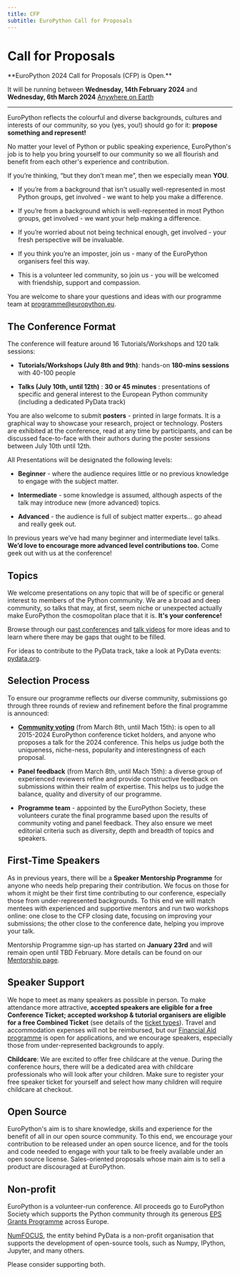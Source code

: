 ```yaml
---
title: CFP
subtitle: EuroPython Call for Proposals
---
```

# Call for Proposals

<div style={{textAlign: "center",  marginBottom: 10}}>
**EuroPython 2024 Call for Proposals (CFP) is Open.**

It will be running between
**Wednesday, 14th February 2024** and **Wednesday, 6th March 2024**
[Anywhere on Earth](https://en.wikipedia.org/wiki/Anywhere_on_Earth)
</div>

---

EuroPython reflects the colourful and diverse backgrounds, cultures and
interests of our community, so you (yes, you!) should go for it: **propose
something and represent!**

No matter your level of Python or public speaking experience, EuroPython's job
is to help you bring yourself to our community so we all flourish and benefit
from each other's experience and contribution.

If you’re thinking, “but they don’t mean me”, then we especially mean **YOU**.

* If you’re from a background that isn't usually well-represented in most
  Python groups, get involved - we want to help you make a difference.

* If you’re from a background which is well-represented in most Python groups,
  get involved - we want your help making a difference.

* If you’re worried about not being technical enough, get involved - your fresh
  perspective will be invaluable.

* If you think you’re an imposter, join us - many of the EuroPython organisers
  feel this way.

* This is a volunteer led community, so join us - you will be welcomed with
  friendship, support and compassion.

You are welcome to share your questions and ideas with our programme team at
[programme@europython.eu](mailto:programme@europython.eu).

## The Conference Format ##

The conference will feature around 16 Tutorials/Workshops and 120 talk sessions:

* **Tutorials/Workshops (July 8th and 9th)**: hands-on **180-mins sessions** with
  40-100 people

* **Talks (July 10th, until 12th)** : **30 or 45 minutes** : presentations of specific
  and general interest to the European Python community (including a dedicated
  PyData track)

You are also welcome to submit **posters** - printed in large formats. It is
a graphical way to showcase your research, project or technology. Posters are
exhibited at the conference, read at any time by participants, and can be
discussed face-to-face with their authors during the poster sessions between
July 10th until 12th.


All Presentations will be designated the following levels:

* **Beginner** - where the audience requires little or no previous knowledge to
  engage with the subject matter.

* **Intermediate** - some knowledge is assumed, although aspects of the talk
  may introduce new (more advanced) topics.

* **Advanced** - the audience is full of subject matter experts... go ahead and
  really geek out.

In previous years we’ve had many beginner and intermediate level talks. **We’d
love to encourage more advanced level contributions too.** Come geek out with
us at the conference!

## Topics ##

We welcome presentations on any topic that will be of specific or general
interest to members of the Python community. We are a broad and deep community,
so talks that may, at first, seem niche or unexpected actually make EuroPython
the cosmopolitan place that it is. **It's your conference!**

Browse through our [past
conferences](https://www.europython-society.org/europython/) and [talk
videos](https://www.youtube.com/c/EuroPythonConference) for more ideas and to
learn where there may be gaps that ought to be filled.

For ideas to contribute to the PyData track, take a look at PyData events:
[pydata.org](https://pydata.org/).

## Selection Process ##

To ensure our programme reflects our diverse community, submissions go through
three rounds of review and refinement before the final programme is announced:

* **[Community voting](/voting)** (from March 8th, until Mach 15th): is open to
  all 2015-2024 EuroPython conference ticket holders, and anyone who proposes
  a talk for the 2024 conference. This helps us judge both the uniqueness,
  niche-ness, popularity and interestingness of each proposal.

* **Panel feedback** (from March 8th, until Mach 15th): a diverse group of
  experienced reviewers refine and provide constructive feedback on submissions
  within their realm of expertise. This helps us to judge the balance, quality
  and diversity of our programme.

* **Programme team** - appointed by the EuroPython Society, these volunteers
  curate the final programme based upon the results of community voting and
  panel feedback. They also ensure we meet editorial criteria such as
  diversity, depth and breadth of topics and speakers.


## First-Time Speakers ##

As in previous years, there will be a **Speaker Mentorship Programme** for
anyone who needs help preparing their contribution. We focus on those for whom
it might be their first time contributing to our conference, especially those
from under-represented backgrounds. To this end we will match mentees with
experienced and supportive mentors and run two workshops online: one close to
the CFP closing date, focusing on improving your submissions; the other close
to the conference date, helping you improve your talk.

Mentorship Programme sign-up has started on **January 23rd** and will remain
open until TBD February. More details can be found on our [Mentorship
page](/mentorship).

## Speaker Support

We hope to meet as many speakers as possible in person. To make attendance more
attractive, **accepted speakers are eligible for a free Conference Ticket;
accepted workshop & tutorial organisers are eligible for a free Combined
Ticket** (see details of the [ticket types](/tickets#ticket-types)). Travel and
accommodation expenses will not be reimbursed,  but our [Financial Aid
programme](/finaid) is open for applications, and we encourage speakers,
especially those from under-represented backgrounds to apply.

**Childcare**: We are excited to offer free childcare at the venue. During the
conference hours, there will be a dedicated area with childcare professionals
who will look after your children. Make sure to register your free speaker
ticket for yourself and select how many children will require childcare at
checkout.


## Open Source ##

EuroPython's aim is to share knowledge, skills and experience for the benefit
of all in our open source community. To this end, we encourage your
contribution to be released under an open source licence, and for the tools and
code needed to engage with your talk to be freely available under an open
source license. Sales-oriented proposals whose main aim is to sell a product
are discouraged at EuroPython.

## Non-profit ##
[comment]: # (not sure if we want to keep these below)
EuroPython is a volunteer-run conference. All proceeds go to EuroPython Society
which supports the Python community through its generous [EPS Grants
Programme](https://www.europython-society.org/grants/) across Europe.

[NumFOCUS](https://numfocus.org/), the entity behind PyData is a non-profit
organisation that supports the development of open-source tools, such as Numpy,
IPython, Jupyter, and many others.

Please consider supporting both.
